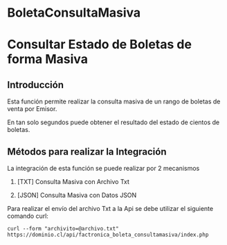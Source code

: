 # BoletaConsultaMasiva

Consultar Estado de Boletas de forma Masiva
===========================================

Introducción
------------
Esta función permite realizar la consulta masiva de un rango de boletas de venta por Emisor.

En tan solo segundos puede obtener el resultado del estado de cientos de boletas.

Métodos para realizar la Integración
------------------------------------
La integración de esta función se puede realizar por 2 mecanismos

1. [TXT] Consulta Masiva con Archivo Txt

2. [JSON] Consulta Masiva con Datos JSON


Para realizar el envío del archivo Txt a la Api se debe utilizar el siguiente comando curl:
```
curl --form "archivito=@archivo.txt" https://dominio.cl/api/factronica_boleta_consultamasiva/index.php

```
